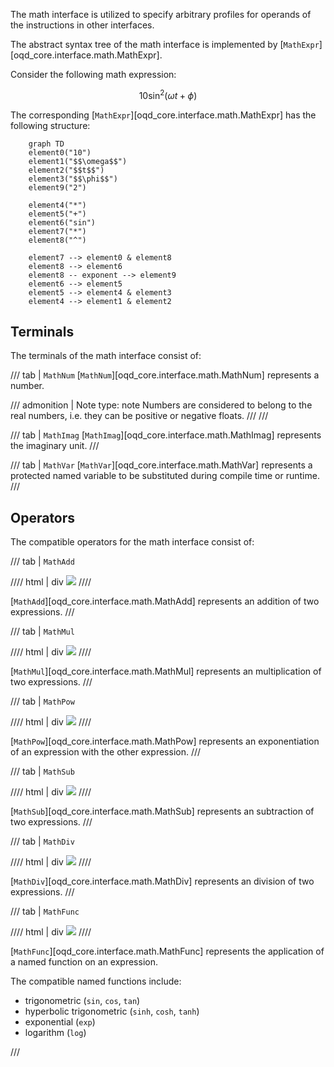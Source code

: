 The math interface is utilized to specify arbitrary profiles for operands of the instructions in other interfaces.

The abstract syntax tree of the math interface is implemented by [`MathExpr`][oqd_core.interface.math.MathExpr].

Consider the following math expression:

$$
10 \sin^2(\omega t + \phi)
$$

The corresponding [`MathExpr`][oqd_core.interface.math.MathExpr] has the following structure:

```mermaid
    graph TD
    element0("10")
    element1("$$\omega$$")
    element2("$$t$$")
    element3("$$\phi$$")
    element9("2")

    element4("*")
    element5("+")
    element6("sin")
    element7("*")
    element8("^")

    element7 --> element0 & element8
    element8 --> element6
    element8 -- exponent --> element9
    element6 --> element5
    element5 --> element4 & element3
    element4 --> element1 & element2
```

## Terminals

The terminals of the math interface consist of:

/// tab | `MathNum`
[`MathNum`][oqd_core.interface.math.MathNum] represents a number.

<!-- prettier-ignore -->
/// admonition | Note
    type: note
Numbers are considered to belong to the real numbers, i.e. they can be positive or negative floats.
///
///

/// tab | `MathImag`
[`MathImag`][oqd_core.interface.math.MathImag] represents the imaginary unit.
///

/// tab | `MathVar`
[`MathVar`][oqd_core.interface.math.MathVar] represents a protected named variable to be substituted during compile time or runtime.
///

## Operators

The compatible operators for the math interface consist of:

/// tab | `MathAdd`

//// html | div
![](https://img.shields.io/badge/binary-blue)
////

[`MathAdd`][oqd_core.interface.math.MathAdd] represents an addition of two expressions.
///

/// tab | `MathMul`

//// html | div
![](https://img.shields.io/badge/binary-blue)
////

[`MathMul`][oqd_core.interface.math.MathMul] represents an multiplication of two expressions.
///

/// tab | `MathPow`

//// html | div
![](https://img.shields.io/badge/binary-blue)
////

[`MathPow`][oqd_core.interface.math.MathPow] represents an exponentiation of an expression with the other expression.
///

/// tab | `MathSub`

//// html | div
![](https://img.shields.io/badge/binary-blue)
////

[`MathSub`][oqd_core.interface.math.MathSub] represents an subtraction of two expressions.
///

/// tab | `MathDiv`

//// html | div
![](https://img.shields.io/badge/binary-blue)
////

[`MathDiv`][oqd_core.interface.math.MathDiv] represents an division of two expressions.
///

/// tab | `MathFunc`

//// html | div
![](https://img.shields.io/badge/unary-red)
////

[`MathFunc`][oqd_core.interface.math.MathFunc] represents the application of a named function on an expression.

The compatible named functions include:

- trigonometric (`sin`, `cos`, `tan`)
- hyperbolic trigonometric (`sinh`, `cosh`, `tanh`)
- exponential (`exp`)
- logarithm (`log`)

///
